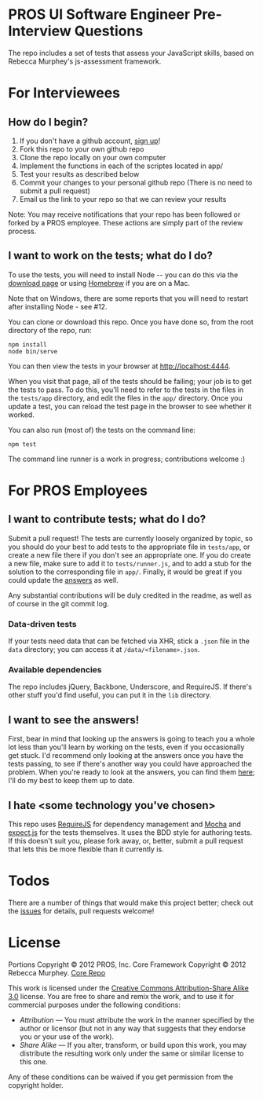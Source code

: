 # PROS UI Software Engineer Pre-Interview Questions

The repo includes a set of tests that assess your JavaScript skills, based
on Rebecca Murphey's js-assessment framework.

# For Interviewees

## How do I begin?

1. If you don't have a github account, [sign up](https://github.com/signup/free)!
2. Fork this repo to your own github repo
3. Clone the repo locally on your own computer
4. Implement the functions in each of the scriptes located in app/
5. Test your results as described below
6. Commit your changes to your personal github repo (There is no need to submit a pull request)
7. Email us the link to your repo so that we can review your results

Note: You may receive notifications that your repo has been followed or forked by a PROS employee.
These actions are simply part of the review process.


## I want to work on the tests; what do I do?
To use the tests, you will need to install Node -- you can do this via the
[download page](http://nodejs.org/#download) or using
[Homebrew](http://mxcl.github.com/homebrew/) if you are on a Mac.

Note that on Windows, there are some reports that you will need to restart
after installing Node - see #12.

You can clone or download this repo. Once you have done so, from the root
directory of the repo, run:

    npm install
    node bin/serve

You can then view the tests in your browser at
[http://localhost:4444](http://localhost:4444).

When you visit that page, all of the tests should be failing; your job is to
get the tests to pass. To do this, you'll need to refer to the tests in the
files in the `tests/app` directory, and edit the files in the `app/` directory.
Once you update a test, you can reload the test page in the browser to see
whether it worked.

You can also run (most of) the tests on the command line:

    npm test

The command line runner is a work in progress; contributions welcome :)



# For PROS Employees

## I want to contribute tests; what do I do?

Submit a pull request! The tests are currently loosely organized by topic, so
you should do your best to add tests to the appropriate file in `tests/app`, or
create a new file there if you don't see an appropriate one. If you do create
a new file, make sure to add it to `tests/runner.js`, and to add a stub for the
solution to the corresponding file in `app/`. Finally, it would be great if you
could update the [answers](https://github.com/rmurphey/js-assessment-answers)
as well.

Any substantial contributions will be duly credited in the readme, as well as
of course in the git commit log.

### Data-driven tests

If your tests need data that can be fetched via XHR, stick a `.json` file in
the `data` directory; you can access it at `/data/<filename>.json`.

### Available dependencies

The repo includes jQuery, Backbone, Underscore, and RequireJS. If there's other
stuff you'd find useful, you can put it in the `lib` directory.

## I want to see the answers!

First, bear in mind that looking up the answers is going to teach you a whole
lot less than you'll learn by working on the tests, even if you occasionally get
stuck. I'd recommend only looking at the answers once you have the tests
passing, to see if there's another way you could have approached the
problem. When you're ready to look at the answers, you can find them
[here](https://github.com/rmurphey/js-assessment-answers); I'll do my best to
keep them up to date.

## I hate \<some technology you've chosen\>

This repo uses [RequireJS](http://requirejs.org) for dependency management and
[Mocha](http://visionmedia.github.com/mocha/) and [expect.js](https://github.com/LearnBoost/expect.js/blob/master/README.md)
for the tests themselves. It uses the BDD style for authoring tests. If this
doesn't suit you, please fork away, or, better, submit a pull request that lets
this be more flexible than it currently is.

# Todos

There are a number of things that would make this project better; check out the
[issues](https://github.com/rmurphey/js-assessment/issues) for details, pull
requests welcome!

# License

Portions Copyright &copy; 2012 PROS, Inc.
Core Framework Copyright &copy; 2012 Rebecca Murphey. [Core Repo](https://github.com/rmurphey/js-assessment)

This work is licensed under the [Creative Commons Attribution-Share Alike 3.0](http://creativecommons.org/licenses/by-sa/3.0/)
license. You are free to share and remix the work, and to use it for commercial
purposes under the following conditions:

- *Attribution* — You must attribute the work in the manner specified by the
  author or licensor (but not in any way that suggests that they endorse you or
  your use of the work).
- *Share Alike* — If you alter, transform, or build upon this work, you may
  distribute the resulting work only under the same or similar license to this
  one.

Any of these conditions can be waived if you get permission from the copyright
holder.

